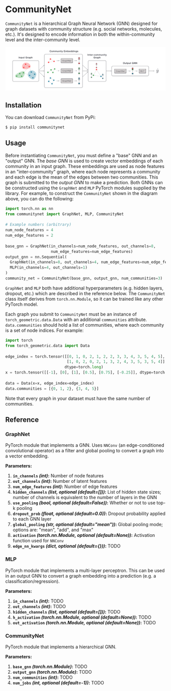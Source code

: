 # CommunityNet

`CommunityNet` is a hierarchical Graph Neural Network (GNN) designed for graph datasets with community structure (e.g. social networks, molecules, etc.). It's designed to encode information in both the within-community level and the inter-community level.
<!--TODO: It outperforms a standard GNN on some benchmark datasets yadda yadda-->

<img src="demo.png" />

## Installation

You can download `CommunityNet` from PyPi:

```bash
$ pip install communitynet
```

## Usage

Before instantiating `CommunityNet`, you must define a "base" GNN and an "output" GNN. The _base GNN_ is used to create vector embeddings of each community in an input graph. These embeddings are used as node features in an "inter-community" graph, where each node represents a community and each edge is the mean of the edges between two communities. This graph is submitted to the _output GNN_ to make a prediction. Both GNNs can be constructed using the `GraphNet` and `MLP` PyTorch modules supplied by the library. For example, to construct the `CommunityNet` shown in the diagram above, you can do the following:

```python
import torch.nn as nn
from communitynet import GraphNet, MLP, CommunityNet

# Example numbers (arbitrary)
num_node_features = 4
num_edge_features = 2

base_gnn = GraphNet(in_channels=num_node_features, out_channels=8,
                    num_edge_features=num_edge_features)
output_gnn = nn.Sequential(
  GraphNet(in_channels=8, out_channels=4, num_edge_features=num_edge_features),
  MLP(in_channels=4, out_channels=1)
)
community_net = CommunityNet(base_gnn, output_gnn, num_communities=3)
```

`GraphNet` and `MLP` both have additional hyperparameters (e.g. hidden layers, dropout, etc.) which are described in the reference below. The `CommunityNet` class itself derives from `torch.nn.Module`, so it can be trained like any other PyTorch model.

Each graph you submit to `CommunityNet` must be an instance of `torch_geometric.data.Data` with an additional `communities` attribute. `data.communities` should hold a list of communities, where each community is a set of node indices. For example:

```python
import torch
from torch_geometric.data import Data

edge_index = torch.tensor([[0, 1, 0, 2, 1, 2, 2, 3, 3, 4, 3, 5, 4, 5],
                           [1, 0, 2, 0, 2, 1, 3, 2, 4, 3, 5, 3, 5, 4]],
                          dtype=torch.long)
x = torch.tensor([[-1], [0], [1], [0.5], [0.75], [-0.25]], dtype=torch.float)

data = Data(x=x, edge_index=edge_index)
data.communities = [{0, 1, 2}, {3, 4, 5}]
```

Note that every graph in your dataset must have the same number of communities.

## Reference

### GraphNet

PyTorch module that implements a GNN. Uses `NNConv` (an edge-conditioned convolutional operator) as a filter and global pooling to convert a graph into a vector embedding.

**Parameters:**

1. **`in_channels` _(int)_:** Number of node features
2. **`out_channels` _(int)_:** Number of latent features
3. **`num_edge_features` _(int)_:** Number of edge features
4. **`hidden_channels` _(list, optional (default=[]))_:** List of hidden state sizes; number of channels is equivalent to the number of layers in the GNN
5. **`use_pooling` _(bool, optional (default=False))_:** Whether or not to use top-k pooling
6. **`dropout_prob` _(float, optional (default=0.0))_:** Dropout probability applied to each GNN layer
7. **`global_pooling` _(str, optional (default="mean"))_:** Global pooling mode; options are: "mean", "add", and "max"
8. **`activation` _(torch.nn.Module, optional (default=None))_:** Activation function used for `NNConv`
9. **`edge_nn_kwargs` _(dict, optional (default={}))_:** TODO

### MLP

PyTorch module that implements a multi-layer perceptron. This can be used in an output GNN to convert a graph embedding into a prediction (e.g. a classification/regression).

**Parameters:**

1. **`in_channels` _(int)_:** TODO
2. **`out_channels` _(int)_:** TODO
3. **`hidden_channels` _(list, optional (default=[]))_:** TODO
4. **`h_activation` _(torch.nn.Module, optional (default=None))_:** TODO
5. **`out_activation` _(torch.nn.Module, optional (default=None))_:** TODO

### CommunityNet

PyTorch module that implements a hierarchical GNN.

**Parameters:**

1. **`base_gnn` _(torch.nn.Module)_:** TODO
2. **`output_gnn` _(torch.nn.Module)_:** TODO
3. **`num_communities` _(int)_:** TODO
4. **`num_jobs` _(int, optional (default=-1))_:** TODO

<!--
Helpers for creating datasets (if each graph has same # of nodes, diff # of nodes, etc.)
-->
